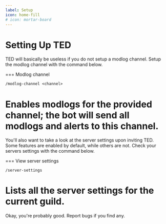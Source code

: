 ```yaml
---
label: Setup
icon: home-fill
# icon: mortar-board
---
```


# Setting Up TED

TED will basically be useless if you do not setup a modlog channel. Setup the modlog channel with the command below.

=== Modlog channel
```
/modlog-channel <channel>
```
Enables modlogs for the provided channel; the bot will send all modlogs and alerts to this channel.
===

You'll also want to take a look at the server settings upon inviting TED. Some features are enabled by default, while others are not. Check your servers settings with the command below.

=== View server settings
```
/server-settings
```
Lists all the server settings for the current guild.
===

Okay, you're probably good. Report bugs if you find any.